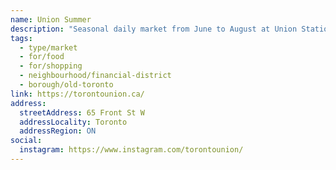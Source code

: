 ```yaml
---
name: Union Summer
description: "Seasonal daily market from June to August at Union Station featuring food, retail, and events."
tags:
  - type/market
  - for/food
  - for/shopping
  - neighbourhood/financial-district
  - borough/old-toronto
link: https://torontounion.ca/
address:
  streetAddress: 65 Front St W
  addressLocality: Toronto
  addressRegion: ON
social:
  instagram: https://www.instagram.com/torontounion/
---
```

